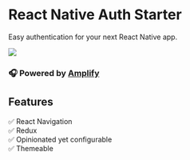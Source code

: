 # React Native Auth Starter

Easy authentication for your next React Native app.

![](https://i.imgur.com/4PMkScx.jpg)

### 🎧 Powered by [Amplify](https://github.com/aws/aws-amplify)

## Features

✅ React Navigation   
✅ Redux   
✅ Opinionated yet configurable   
✅ Themeable   

